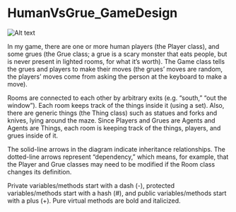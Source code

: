 # HumanVsGrue_GameDesign

![Alt text](/AhmedGsh/HumanVsGrue_GameDesign/grues-uml.png?raw=true )


In my game, there are one or more human players (the Player class), and some grues (the Grue class; a grue is a scary monster that eats people, but is never present in lighted rooms, for what it’s worth). The Game class tells the grues and players to make their moves (the grues’ moves are random, the players’ moves come from asking the person at the keyboard to make a move).

Rooms are connected to each other by arbitrary exits (e.g. “south,” “out the window”). Each room keeps track of the things inside it (using a set). Also, there are generic things (the Thing class) such as statues and forks and knives, lying around the maze. Since Players and Grues are Agents and Agents are Things, each room is keeping track of the things, players, and grues inside of it.

The solid-line arrows in the diagram indicate inheritance relationships. The dotted-line arrows represent “dependency,” which means, for example, that the Player and Grue classes may need to be modified if the Room class changes its definition.

Private variables/methods start with a dash (-), protected variables/methods start with a hash (#), and public variables/methods start with a plus (+). Pure virtual methods are bold and italicized.

